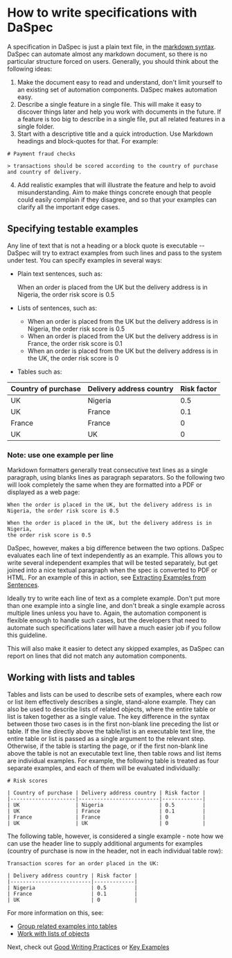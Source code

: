 # How to write specifications with DaSpec

A specification in DaSpec is just a plain text file, in the [markdown syntax](https://github.com/adam-p/markdown-here/wiki/Markdown-Cheatsheet). DaSpec can automate almost any markdown document, so there is no particular structure forced on users. Generally, you should think about the following ideas:

1. Make the document easy to read and understand, don't limit yourself to an existing set of automation components. DaSpec makes automation easy.
2. Describe a single feature in a single file. This will make it easy to discover things later and help you work with documents in the future. If a feature is too big to describe in a single file, put all related features in a single folder. 
3. Start with a descriptive title and a quick introduction. Use Markdown headings and block-quotes for that. For example:
    
`# Payment fraud checks`

`> transactions should be scored according to the country of purchase and country of delivery.`

4. Add realistic examples that will illustrate the feature and help to avoid misunderstanding. Aim to make things concrete enough that people could easily complain if they disagree, and so that your examples can clarify all the important edge cases. 

## Specifying testable examples 

Any line of text that is not a heading or a block quote is executable -- DaSpec will try to extract examples from such lines and pass to the system under test. You can specify examples in several ways:

* Plain text sentences, such as:

    When an order is placed from the UK but the delivery address is in Nigeria, the order risk score is 0.5

* Lists of sentences, such as:
  * When an order is placed from the UK but the delivery address is in Nigeria, the order risk score is 0.5
  * When an order is placed from the UK but the delivery address is in France, the order risk score is 0.1
  * When an order is placed from the UK but the delivery address is in the UK, the order risk score is 0
* Tables such as:

| Country of purchase | Delivery address country | Risk factor |
|---------------------|--------------------------|-------------|
| UK                  | Nigeria                  | 0.5         |
| UK                  | France                   | 0.1         |
| France              | France                   | 0           |
| UK                  | UK                       | 0           |

### Note: use one example per line


Markdown formatters generally treat consecutive text lines as a single paragraph, using blanks lines as paragraph separators. So the following two will look completely the same when they are formatted into a PDF or displayed as a web page:

    When the order is placed in the UK, but the delivery address is in Nigeria, the order risk score is 0.5

    When the order is placed in the UK, but the delivery address is in Nigeria, 
	the order risk score is 0.5

DaSpec, however, makes a big difference between the two options. DaSpec evaluates each line of text independently as an example. This allows you to write several independent examples that will be tested separately, but get joined into a nice textual paragraph when the spec is converted to PDF or HTML. For an example of this in action, see [Extracting Examples from Sentences](../examples/extracting_examples_from_sentences).

Ideally try to write each line of text as a complete example. Don't put more than one example into a single line, and don't break a single example across multiple lines unless you have to. Again, the automation component is flexible enough to handle such cases, but the developers that need to automate such specifications later will have a much easier job if you follow this guideline.

This will also make it easier to detect any skipped examples, as DaSpec can report on lines that did not match any automation components.

## Working with lists and tables

Tables and lists can be used to describe sets of examples, where each row or list item effectively describes a single, stand-alone example. They can also be used to describe lists of related objects, where the entire table or list is taken together as a single value. The key difference in the syntax between those two cases is in the first non-blank line preceding the list or table. If the line directly above the table/list is an executable text line, the entire table or list is passed as a single argument to the relevant step. Otherwise, if the table is starting the page, or if the first non-blank line above the table is not an executable text line, then table rows and list items are individual examples. For example, the following table is treated as four separate examples, and each of them will be evaluated individually:

    # Risk scores

    | Country of purchase | Delivery address country | Risk factor |
	|---------------------|--------------------------|-------------|
	| UK                  | Nigeria                  | 0.5         |
	| UK                  | France                   | 0.1         |
	| France              | France                   | 0           |
	| UK                  | UK                       | 0           |

The following table, however, is considered a single example - note how we can use the header line to supply additional arguments for examples (country of purchase is now in the header, not in each individual table row):

    Transaction scores for an order placed in the UK:

    | Delivery address country | Risk factor |
	|--------------------------|-------------|
	| Nigeria                  | 0.5         |
	| France                   | 0.1         |
	| UK                       | 0           |

For more information on this, see:

* [Group related examples into tables](tables_as_sets_of_examples.md)
* [Work with lists of objects](lists_of_objects.md)

Next, check out [Good Writing Practices](good_writing_practices.md) or [Key Examples](../examples)
